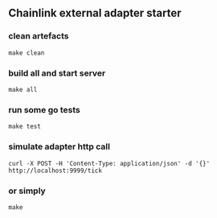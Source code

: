 ## Chainlink external adapter starter
 


### clean artefacts
```
make clean
```

### build all and start server

```
make all
```

### run some go tests

```
make test
```

### simulate adapter http call
```
curl -X POST -H 'Content-Type: application/json' -d '{}' http://localhost:9999/tick
```

### or simply
```make```
